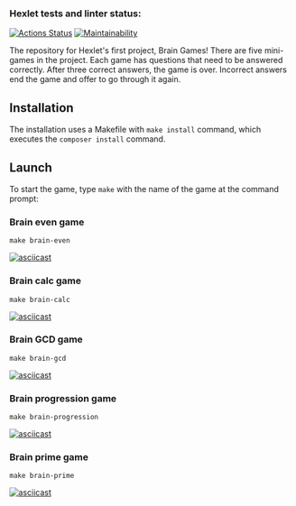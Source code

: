 ### Hexlet tests and linter status:
[![Actions Status](https://github.com/alistkov/php-project-45/workflows/hexlet-check/badge.svg)](https://github.com/alistkov/php-project-45/actions)
[![Maintainability](https://api.codeclimate.com/v1/badges/6a2c2e64893633e8c544/maintainability)](https://codeclimate.com/github/alistkov/php-project-45/maintainability)

The repository for Hexlet's first project, Brain Games! There are five mini-games in the project. Each game has questions that need to be answered correctly. After three correct answers, the game is over. Incorrect answers end the game and offer to go through it again.

## Installation
The installation uses a Makefile with `make install` command, which executes the `composer install` command.

## Launch
To start the game, type `make` with the name of the game at the command prompt:

### Brain even game
```
make brain-even
```
[![asciicast](https://asciinema.org/a/PeeuQKihh7hO8eKp3rq4VFirP.svg)](https://asciinema.org/a/PeeuQKihh7hO8eKp3rq4VFirP)

### Brain calc game
```
make brain-calc
```
[![asciicast](https://asciinema.org/a/ue3VA6hTkH1uUw9FKAPumx9Re.svg)](https://asciinema.org/a/ue3VA6hTkH1uUw9FKAPumx9Re)

### Brain GCD game
```
make brain-gcd
```
[![asciicast](https://asciinema.org/a/2POYNo1YvMesdIOYLEj8kWAh5.svg)](https://asciinema.org/a/2POYNo1YvMesdIOYLEj8kWAh5)

### Brain progression game
```
make brain-progression
```
[![asciicast](https://asciinema.org/a/vxYil89KUIItw9sPUwsHmDA72.svg)](https://asciinema.org/a/vxYil89KUIItw9sPUwsHmDA72)

### Brain prime game
```
make brain-prime
```
[![asciicast](https://asciinema.org/a/z720ezPj7kpDqsRzLXUN22ScU.svg)](https://asciinema.org/a/z720ezPj7kpDqsRzLXUN22ScU)
